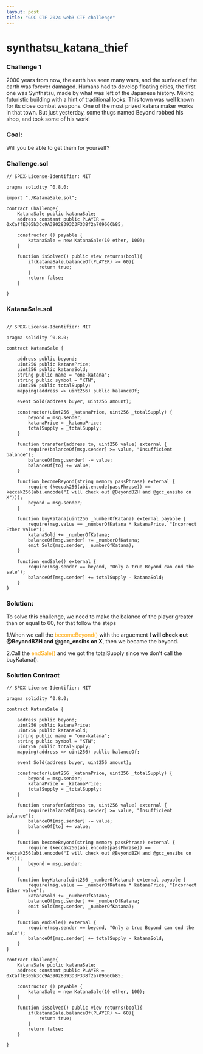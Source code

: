 ```yaml
---
layout: post
title: "GCC CTF 2024 web3 CTF challenge"
---
```


# synthatsu_katana_thief

### Challenge 1

2000 years from now, the earth has seen many wars, and the surface of the earth was forever damaged. Humans had to develop floating cities, the first one was Synthatsu, made by what was left of the Japanese history. Mixing futuristic building with a hint of traditional looks. This town was well known for its close combat weapons. One of the most prized katana maker works in that town. But just yesterday, some thugs named Beyond robbed his shop, and took some of his work!

### Goal:

Will you be able to get them for yourself?

### Challenge.sol

```solidity
// SPDX-License-Identifier: MIT

pragma solidity ^0.8.0;

import "./KatanaSale.sol";

contract Challenge{
    KatanaSale public katanaSale;
    address constant public PLAYER = 0xCaffE305b3Cc9A39028393D3F338f2a70966Cb85;

    constructor () payable {
        katanaSale = new KatanaSale(10 ether, 100);
    }

    function isSolved() public view returns(bool){
        if(katanaSale.balanceOf(PLAYER) >= 60){
            return true;
        }
        return false;
    }

}
```

### KatanaSale.sol

```solidity

// SPDX-License-Identifier: MIT

pragma solidity ^0.8.0;

contract KatanaSale {

    address public beyond;
    uint256 public katanaPrice;
    uint256 public katanaSold;
    string public name = "one-katana";
    string public symbol = "KTN";
    uint256 public totalSupply;
    mapping(address => uint256) public balanceOf;

    event Sold(address buyer, uint256 amount);

    constructor(uint256 _katanaPrice, uint256 _totalSupply) {
        beyond = msg.sender;
        katanaPrice = _katanaPrice;
        totalSupply = _totalSupply;
    }

    function transfer(address to, uint256 value) external {
        require(balanceOf[msg.sender] >= value, "Insufficient balance");
        balanceOf[msg.sender] -= value;
        balanceOf[to] += value;
    }

    function becomeBeyond(string memory passPhrase) external {
        require (keccak256(abi.encode(passPhrase)) == keccak256(abi.encode("I will check out @BeyondBZH and @gcc_ensibs on X")));
        beyond = msg.sender;
    }

    function buyKatana(uint256 _numberOfKatana) external payable {
        require(msg.value == _numberOfKatana * katanaPrice, "Incorrect Ether value");
        katanaSold += _numberOfKatana;
        balanceOf[msg.sender] += _numberOfKatana;
        emit Sold(msg.sender, _numberOfKatana);
    }

    function endSale() external {
        require(msg.sender == beyond, "Only a true Beyond can end the sale");
        balanceOf[msg.sender] += totalSupply - katanaSold;
    }
}
```

### Solution:

To solve this challenge, we need to make the balance of the player greater than or equal to 60, for that follow the steps

1.When we call the <span style="color:orange">becomeBeyond()</span> with the arguement **I will check out @BeyondBZH and @gcc_ensibs on X**, then we became the beyond.

2.Call the <span style="color:orange"> endSale()</span> and we got the totalSupply since we don't call the buyKatana().

### Solution Contract

```solidity
// SPDX-License-Identifier: MIT

pragma solidity ^0.8.0;

contract KatanaSale {

    address public beyond;
    uint256 public katanaPrice;
    uint256 public katanaSold;
    string public name = "one-katana";
    string public symbol = "KTN";
    uint256 public totalSupply;
    mapping(address => uint256) public balanceOf;

    event Sold(address buyer, uint256 amount);

    constructor(uint256 _katanaPrice, uint256 _totalSupply) {
        beyond = msg.sender;
        katanaPrice = _katanaPrice;
        totalSupply = _totalSupply;
    }

    function transfer(address to, uint256 value) external {
        require(balanceOf[msg.sender] >= value, "Insufficient balance");
        balanceOf[msg.sender] -= value;
        balanceOf[to] += value;
    }

    function becomeBeyond(string memory passPhrase) external {
        require (keccak256(abi.encode(passPhrase)) == keccak256(abi.encode("I will check out @BeyondBZH and @gcc_ensibs on X")));
        beyond = msg.sender;
    }

    function buyKatana(uint256 _numberOfKatana) external payable {
        require(msg.value == _numberOfKatana * katanaPrice, "Incorrect Ether value");
        katanaSold += _numberOfKatana;
        balanceOf[msg.sender] += _numberOfKatana;
        emit Sold(msg.sender, _numberOfKatana);
    }

    function endSale() external {
        require(msg.sender == beyond, "Only a true Beyond can end the sale");
        balanceOf[msg.sender] += totalSupply - katanaSold;
    }
}

contract Challenge{
    KatanaSale public katanaSale;
    address constant public PLAYER = 0xCaffE305b3Cc9A39028393D3F338f2a70966Cb85;

    constructor () payable {
        katanaSale = new KatanaSale(10 ether, 100);
    }

    function isSolved() public view returns(bool){
        if(katanaSale.balanceOf(PLAYER) >= 60){
            return true;
        }
        return false;
    }

}
```
